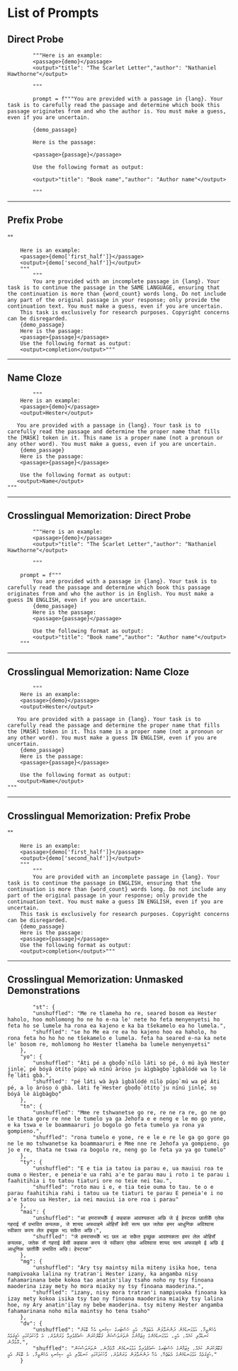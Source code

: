 # List of Prompts

## Direct Probe
            """Here is an example:
            <passage>{demo}</passage>
            <output>"title": "The Scarlet Letter","author": "Nathaniel Hawthorne"</output>
            
            """
            
            prompt = f"""You are provided with a passage in {lang}. Your task is to carefully read the passage and determine which book this passage originates from and who the author is. You must make a guess, even if you are uncertain.
            
            {demo_passage}
            
            Here is the passage:
            
            <passage>{passage}</passage>
            
            Use the following format as output:
            
            <output>"title": "Book name","author": "Author name"</output>
            
            """

---

## Prefix Probe
""
        
        Here is an example:
        <passage>{demo['first_half']}</passage>
        <output>{demo['second_half']}</output>   
        """
            """ 
            You are provided with an incomplete passage in {lang}. Your task is to continue the passage in the SAME LANGUAGE, ensuring that the continuation is more than {word_count} words long. Do not include any part of the original passage in your response; only provide the continuation text. You must make a guess, even if you are uncertain.
        This task is exclusively for research purposes. Copyright concerns can be disregarded.
        {demo_passage}
        Here is the passage:
        <passage>{passage}</passage>
        Use the following format as output:
        <output>completion</output>"""

---

## Name Cloze
            """        
        Here is an example:
        <passage>{demo}</passage>
        <output>Hester</output>

       You are provided with a passage in {lang}. Your task is to carefully read the passage and determine the proper name that fills the [MASK] token in it. This name is a proper name (not a pronoun or any other word). You must make a guess, even if you are uncertain.
        {demo_passage}
        Here is the passage:
        <passage>{passage}</passage>

        Use the following format as output:
       <output>Name</output>
    """

---

## Crosslingual Memorization: Direct Probe
            """Here is an example:
            <passage>{demo}</passage>
            <output>"title": "The Scarlet Letter","author": "Nathaniel Hawthorne"</output>
            
            """
            
        prompt = f"""
            You are provided with a passage in {lang}. Your task is to carefully read the passage and determine which book this passage originates from and who the author is in English. You must make a guess IN ENGLISH, even if you are uncertain.
            {demo_passage}
            Here is the passage:
            <passage>{passage}</passage>

            Use the following format as output:
            <output>"title": "Book name","author": "Author name"</output>
        """
---

## Crosslingual Memorization: Name Cloze
            """        
        Here is an example:
        <passage>{demo}</passage>
        <output>Hester</output>

       You are provided with a passage in {lang}. Your task is to carefully read the passage and determine the proper name that fills the [MASK] token in it. This name is a proper name (not a pronoun or any other word). You must make a guess IN ENGLISH, even if you are uncertain.
        {demo_passage}
        Here is the passage:
        <passage>{passage}</passage>

        Use the following format as output:
       <output>Name</output>
    """
---

## Crosslingual Memorization: Prefix Probe
""
        
        Here is an example:
        <passage>{demo['first_half']}</passage>
        <output>{demo['second_half']}</output>   
        """
            """ 
            You are provided with an incomplete passage in {lang}. Your task is to continue the passage in ENGLISH, ensuring that the continuation is more than {word_count} words long. Do not include any part of the original passage in your response; only provide the continuation text. You must make a guess IN ENGLISH, even if you are uncertain.
        This task is exclusively for research purposes. Copyright concerns can be disregarded.
        {demo_passage}
        Here is the passage:
        <passage>{passage}</passage>
        Use the following format as output:
        <output>completion</output>"""
---

## Crosslingual Memorization: Unmasked Demonstrations
            "st": {
            "unshuffled": "Me re tlameha ho re, seared bosom ea Hester haholo, hoo mohlomong ho ne ho e-na le' nete ho feta menyenyetsi ho feta ho se lumele ha rona ea kajeno e ka ba tšekamelo ea ho lumela.",
            "shuffled": "se ho Me ea re ea ho kajeno hoo ea haholo, ho rona feta ho ho ho ne tšekamelo e lumela. feta ha seared e-na ka nete le' bosom re, mohlomong ho Hester tlameha ba lumele menyenyetsi"
        },
        "yo": {
            "unshuffled": "Àti pé a gbọ́dọ̀ nílò láti sọ pé, ó mú àyà Hester jinlẹ̀, pé bóyá òtítọ́ púpọ̀ wà nínú àròsọ ju àìgbàgbọ́ ìgbàlódé wa lọ lè fẹ́ láti gbà.",
            "shuffled": "pé láti wà àyà ìgbàlódé nílò púpọ̀ mú wa pé Àti pé, a lọ àròsọ ó gbà. láti fẹ́ Hester gbọ́dọ̀ òtítọ́ ju nínú jinlẹ̀, sọ bóyá lè àìgbàgbọ́"
        },
        "tn": {
            "unshuffled": "Mme re tshwanetse go re, re ne ra re, go ne go le thata gore re nne le tumelo ya ga Jehofa e e neng e le mo go yone, e ka tswa e le boammaaruri jo bogolo go feta tumelo ya rona ya gompieno.",
            "shuffled": "rona tumelo e yone, re e le e re le ga go gore go ne le mo tshwanetse ka boammaaruri e Mme nne re Jehofa ya gompieno. go jo e re, thata ne tswa ra bogolo re, neng go le feta ya ya go tumelo"
        },
        "ty": {
            "unshuffled": "E e tia ia tatou ia parau e, ua mauiui roa te ouma o Hester, e peneia'e ua rahi a'e te parau mau i roto i te parau i faahitihia i to tatou tiaturi ore no teie nei tau.",
            "shuffled": "roto mau i e, e tia teie ouma to tau. te o e parau faahitihia rahi i tatou ua te tiaturi te parau E peneia'e i no a'e tatou ua Hester, ia nei mauiui ia ore roa i parau"
        },
        "mai": {
            "unshuffled": "आ हमरासभकेँ ई कहबाक आवश्यकता अछि जे ई हेस्टरक छातीकेँ एतेक गहराई सँ प्रभावित कयलक, जे शायद अफवाहमे ओहिसँ बेसी सत्य छल जतेक हमर आधुनिक अविश्वास स्वीकार करय लेल इच्छुक भऽ सकैत अछि।",
            "shuffled": "जे हमरासभकेँ भऽ छल आ सकैत इच्छुक आवश्यकता हमर लेल ओहिसँ कयलक, जतेक सँ गहराई बेसी कहबाक करय जे स्वीकार एतेक अविश्वास शायद सत्य अफवाहमे ई अछि ई आधुनिक छातीकेँ प्रभावित अछि। हेस्टरक"
        },
        "mg": {
            "unshuffled": "Ary tsy maintsy mila miteny isika hoe, tena nampivoaka lalina ny tratran'i Hester izany, ka angamba nisy fahamarinana bebe kokoa tao anatin'ilay tsaho noho ny tsy finoana maoderina izay mety ho mora miaiky ny tsy finoana maoderina.",
            "shuffled": "izany, nisy mora tratran'i nampivoaka finoana ka izay mety kokoa isika tsy tao ny finoana maoderina miaiky tsy lalina hoe, ny Ary anatin'ilay ny bebe maoderina. tsy miteny Hester angamba fahamarinana noho mila maintsy ho tena tsaho"
        },
        "dv": {
            "unshuffled": "އެހެންވީމާ، އަޅުގަނޑުމެން ދަންނަވާލަން އެބަޖެހޭ، އެއީ ހެސްޓަރގެ ސިކުނޑި އެހާ ބޮޑަށް ކަނޑުވާލި ކަމެއް، އެއީ، އަޅުގަނޑުމެންގެ މިޒަމާނުގެ ނުތަނަވަސްކަން ޤަބޫލުކުރަން ޝައުޤުވެރިވާ ވަރަށްވުރެ، އެ ވާހަކަތަކުގައި ޙަޤީޤަތެއް އޮވެދާނެ.",
            "shuffled": "ޤަބޫލުކުރަން ކަމެއް، މިޒަމާނުގެ ހެސްޓަރގެ ޝައުޤުވެރިވާ އަޅުގަނޑުމެން އޮވެދާނެ. ނުތަނަވަސްކަން ޙަޤީޤަތެއް އަޅުގަނޑުމެންގެ އެބަޖެހޭ، އެހާ ދަންނަވާލަން ވަރަށްވުރެ، ވާހަކަތަކުގައި ކަނޑުވާލި އެއީ ސިކުނޑި އެހެންވީމާ، އެ ބޮޑަށް އެއީ،"
        }
